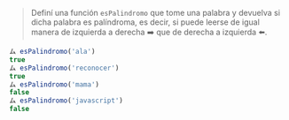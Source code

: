 > Definí una función `esPalindromo` que tome una palabra y devuelva si dicha palabra es palíndroma, es decir, si puede leerse de igual manera de izquierda a derecha :arrow_right: que de derecha a izquierda :arrow_left:. 
>
```javascript
ム esPalindromo('ala')
true
ム esPalindromo('reconocer')
true
ム esPalindromo('mama')
false
ム esPalindromo('javascript')
false
```
